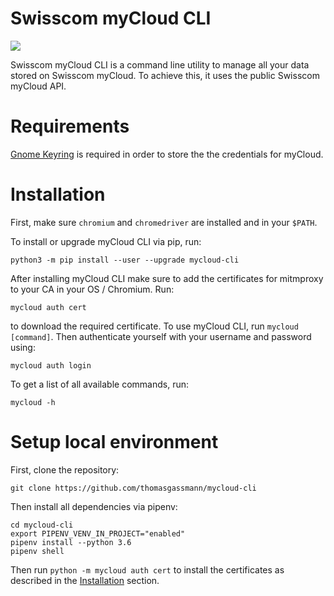 # Swisscom myCloud CLI

![](https://github.com/thomasgassmann/mycloud-cli/workflows/.github/workflows/release.yml/badge.svg)

Swisscom myCloud CLI is a command line utility to manage all your data stored on Swisscom myCloud. To achieve this, it uses the public Swisscom myCloud API.

# Requirements
[Gnome Keyring](https://wiki.gnome.org/Projects/GnomeKeyring) is required in order to store the the credentials for myCloud.

# Installation

First, make sure `chromium` and `chromedriver` are installed and in your `$PATH`.

To install or upgrade myCloud CLI via pip, run:

```
python3 -m pip install --user --upgrade mycloud-cli
```

After installing myCloud CLI make sure to add the certificates for mitmproxy to your CA in your OS / Chromium. Run:

```
mycloud auth cert
```

to download the required certificate.
To use myCloud CLI, run `mycloud [command]`.
Then authenticate yourself with your username and password using:

```
mycloud auth login
```

To get a list of all available commands, run:

```
mycloud -h
```

# Setup local environment

First, clone the repository:

```
git clone https://github.com/thomasgassmann/mycloud-cli
```

Then install all dependencies via pipenv:

```
cd mycloud-cli
export PIPENV_VENV_IN_PROJECT="enabled"
pipenv install --python 3.6
pipenv shell
```

Then run `python -m mycloud auth cert` to install the certificates as described in the [Installation](#Installation) section.
